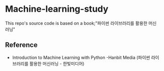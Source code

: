 # Machine-learning-study

This repo's source code is based on a book;"파이썬 라이브러리를 활용한 머신러닝"<br>


## Reference
- Introduction to Machine Learning with Python -Hanbit Media
  (파이썬 라이브러리를 활용한 머신러닝 - 한빛미디어)
